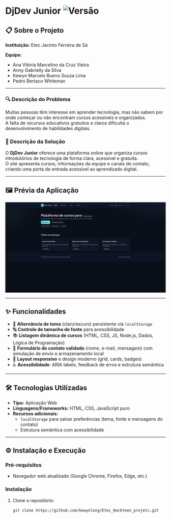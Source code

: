 # DjDev Junior ![Versão](https://img.shields.io/badge/vers%C3%A3o-1.0.0-blue)

## 📋 Sobre o Projeto
**Instituição:** Etec Jacinto Ferreira de Sá  

**Equipe:**  
- Ana Vitória Marcelino da Cruz Vieira  
- Anny Gabrielly da Silva  
- Kewyn Marcelo Bueno Souza Lima  
- Pedro Bertaco Whiteman  

---

### 🔍 Descrição do Problema  
Muitas pessoas têm interesse em aprender tecnologia, mas não sabem por onde começar ou não encontram cursos acessíveis e organizados.  
A falta de recursos educativos gratuitos e claros dificulta o desenvolvimento de habilidades digitais.  

### 🚀 Descrição da Solução  
O **DjDev Junior** oferece uma plataforma online que organiza cursos introdutórios de tecnologia de forma clara, acessível e gratuita.  
O site apresenta cursos, informações da equipe e canais de contato, criando uma porta de entrada acessível ao aprendizado digital.  

---

## 🖼️ Prévia da Aplicação
![Página inicial do projeto](./assets/homepage.png)  

---

## ✨ Funcionalidades
- 🌙 **Alternância de tema** (claro/escuro) persistente via `localStorage`  
- 🔠 **Controle de tamanho de fonte** para acessibilidade  
- 📚 **Listagem dinâmica de cursos** (HTML, CSS, JS, Node.js, Dados, Lógica de Programação)  
- 📝 **Formulário de contato validado** (nome, e-mail, mensagem) com simulação de envio e armazenamento local  
- 📱 **Layout responsivo** e design moderno (grid, cards, badges)  
- ♿ **Acessibilidade**: ARIA labels, feedback de erros e estrutura semântica  

---

## 🛠️ Tecnologias Utilizadas  
- **Tipo:** Aplicação Web  
- **Linguagens/Frameworks:** HTML, CSS, JavaScript puro  
- **Recursos adicionais:**  
  - `localStorage` para salvar preferências (tema, fonte e mensagens do contato)  
  - Estrutura semântica com acessibilidade  

---

## ⚙️ Instalação e Execução  

### Pré-requisitos  
- Navegador web atualizado (Google Chrome, Firefox, Edge, etc.)  

### Instalação  
1. Clone o repositório:  
   ```bash
   git clone https://github.com/kewynlong/Etec_Hackteen_projetc.git
